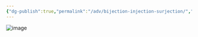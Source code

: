 ```yaml
---
{"dg-publish":true,"permalink":"/adv/bijection-injection-surjection/","title":"Bijection Injection Surjection","noteIcon":""}
---
```




![image](https://cdn.jsdelivr.net/gh/aaronmack/image-hosting@master/e/image.2jh58a81p9w0.webp)